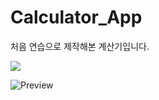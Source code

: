# Calculator_App

처음 연습으로 제작해본 계산기입니다.

<img src = "https://github.com/jyoung111/Calculator_App/master/image/mycal.jpg"></img>

![Preview](https://github.com/jyoung111/Calculator_App/master/image/mycal.jpg)
